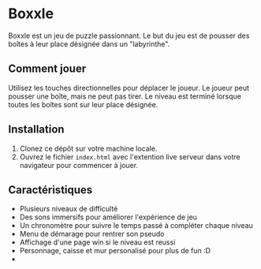 # Boxxle

Boxxle est un jeu de puzzle passionnant. Le but du jeu est de pousser des boîtes à leur place désignée dans un "labyrinthe".

## Comment jouer

Utilisez les touches directionnelles pour déplacer le joueur. Le joueur peut pousser une boîte, mais ne peut pas tirer. Le niveau est terminé lorsque toutes les boîtes sont sur leur place désignée.

## Installation

1. Clonez ce dépôt sur votre machine locale.
2. Ouvrez le fichier `index.html` avec l'extention live serveur dans votre navigateur pour commencer à jouer.

## Caractéristiques

- Plusieurs niveaux de difficulté
- Des sons immersifs pour améliorer l'expérience de jeu
- Un chronomètre pour suivre le temps passé à compléter chaque niveau
- Menu de démarage pour rentrer son pseudo
- Affichage d'une page win si le niveau est reussi
- Personnage, caisse et mur personalisé pour plus de fun :D
- 



